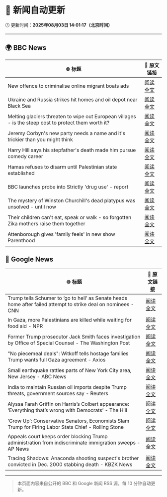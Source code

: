 # 🧠 新闻自动更新

🕒 更新时间：**2025年08月03日 14:01:17（北京时间）**

---

## 🌍 BBC News

| 🌐 标题 | 🔗 原文链接 |
|--------|-------------|
| New offence to criminalise online migrant boats ads | [阅读全文](https://www.bbc.com/news/articles/cgm2y24xjgko?at_medium=RSS&at_campaign=rss) |
| Ukraine and Russia strikes hit homes and oil depot near Black Sea | [阅读全文](https://www.bbc.com/news/articles/ckglyv396ppo?at_medium=RSS&at_campaign=rss) |
| Melting glaciers threaten to wipe out European villages - is the steep cost to protect them worth it? | [阅读全文](https://www.bbc.com/news/articles/cj4w9ggzxv4o?at_medium=RSS&at_campaign=rss) |
| Jeremy Corbyn's new party needs a name and it's trickier than you might think | [阅读全文](https://www.bbc.com/news/articles/c3wnqj2pwvdo?at_medium=RSS&at_campaign=rss) |
| Harry Hill says his stepfather's death made him pursue comedy career | [阅读全文](https://www.bbc.com/news/articles/c70x8gx5n9wo?at_medium=RSS&at_campaign=rss) |
| Hamas refuses to disarm until Palestinian state established | [阅读全文](https://www.bbc.com/news/articles/ce35nx49reko?at_medium=RSS&at_campaign=rss) |
| BBC launches probe into Strictly 'drug use' - report | [阅读全文](https://www.bbc.com/news/articles/c4ge98v7j80o?at_medium=RSS&at_campaign=rss) |
| The mystery of Winston Churchill's dead platypus was unsolved - until now | [阅读全文](https://www.bbc.com/news/articles/cglzl1ez283o?at_medium=RSS&at_campaign=rss) |
| Their children can't eat, speak or walk - so forgotten Zika mothers raise them together | [阅读全文](https://www.bbc.com/news/articles/c39d0zj0110o?at_medium=RSS&at_campaign=rss) |
| Attenborough gives 'family feels' in new show Parenthood | [阅读全文](https://www.bbc.com/news/articles/ce3j1gx5qydo?at_medium=RSS&at_campaign=rss) |

## 📰 Google News

| 🌐 标题 | 🔗 原文链接 |
|--------|-------------|
| Trump tells Schumer to ‘go to hell’ as Senate heads home after failed attempt to strike deal on nominees - CNN | [阅读全文](https://news.google.com/rss/articles/CBMieEFVX3lxTE5rNVVncWIwUHNqZjYyUENyUWQ3UV83NG1TX3hZNXE5RllOa2paUUNHYWZXNGxWemlUb3FNSlRQRG41bFdwNWltQV96aVMtT2hDNWM3Q3V1WDZpZElodG5GSHVnNDZTTnFkd0pFWjhFTjJKMVQwY3MwVtIBfkFVX3lxTFBCZklaRnF3bGMydTlyS1V0MHZFTGRCVEZYd3Qza2I4UVFYejdjbjhJM096enNIY1VkQWhBT3BFaG05bE54anJKMFd6Z2dVZzdpdW45YmhEbkFacVctZHBWLThKZ0NRbWdFNThwQ0FtTXpIT0duVUJkMlExWklwZw?oc=5) |
| In Gaza, more Palestinians are killed while waiting for food aid - NPR | [阅读全文](https://news.google.com/rss/articles/CBMihAFBVV95cUxQUktWQ0V5cDRySHM1dGJWTUdrYjhub216WGV2SGJyZEg1WjQtZTJ4OF9VZEpKTW1ycnRrQkxHZ291SGdBMGp1ZVFXVVJKcWNfZUc2U2pqLV9QcGFuNDZjT1lBeWxfVFZkUVBtOTNQOTIycW84TEtsOWtZQm9tM05jTkozaTM?oc=5) |
| Former Trump prosecutor Jack Smith faces investigation by Office of Special Counsel - The Washington Post | [阅读全文](https://news.google.com/rss/articles/CBMirgFBVV95cUxQSnZxcmExM1NzT2s5akEwZHhzMFlnTkIyajB0UXdNVEpqT0k3Y3RtbERuRzI1VmdjRjhhdFN6aG9nYlVFcmZpcUtkYUpza2hjMkNRZUtKbnBXbjJRRTNqb0twMGszcFVieFRUNldWSTJuMS16LXp0VW4tQWlUc1dBOTVBanRmUG9IOHJMWURqZW9wSXZab0dmTWVPbldZemYxZHhvMVBPQWlUNWZFQWc?oc=5) |
| "No piecemeal deals": Witkoff tells hostage families Trump wants full Gaza agreement - Axios | [阅读全文](https://news.google.com/rss/articles/CBMigwFBVV95cUxPQzkydk9sWlhzVHQ1WmNScmJIZUZLaDhTdVFNWHFvTHRvVUNfSndHbW9WVmF0Y2I4THRZZXR1bHFPb3RGUlJrTHNmRTdsa1lmSXZ6d0xqWVRzSkd0ZVphUHN3dGNnRlUwbXhhdE81eEx4dUpldkVZaktCaVB5aFc3NEVNNA?oc=5) |
| Small earthquake rattles parts of New York City area, New Jersey - ABC News | [阅读全文](https://news.google.com/rss/articles/CBMimgFBVV95cUxNTUxveklYeWtwUUp3VmRUNkF6anVlbTNvcDRVSUx2d0N2WGZmcnRMdEZOdGJmLUFkQ1VNaE10bVNOVmdxOFotbnp2Q3lxbnFvTF9MaVBZV2l3UE92dUYyNjYwOTFvQkFjTk45N3pWX3k3bkU5SGJ6T1dlVFVPTGx1anhsN29fRFZXd0ZaUHBXYkdtY0dFTlNiNUpB0gGfAUFVX3lxTE85X0N3QWo2UjQ4ZWFLTEhseExwTTFpTHd6VVprZVFmNS1WSjFweWozYUlSZ0ZjeU5HYlVHV2tmYnZ3bXgxRjNITGlYYmpPdmtOYXRsQUkzd2E4RHoyaV9jMFU0NkN5U0VwYVVLX1ZUc1dMSkdxRWY5S294UFl4OHJEdlgtU05VbVRUbXJIeEZMTTdybGtKdF9BZE45bm5KMA?oc=5) |
| India to maintain Russian oil imports despite Trump threats, government sources say - Reuters | [阅读全文](https://news.google.com/rss/articles/CBMiywFBVV95cUxOM2k5UXBwaXFqS1FrWXNsblV0T0lDSGxZeUNacXJLakVhWDI0bGdlbGlJcHVuS1ZBQnNyS185MVRtRXQ0UUtEM3o4S3JRV1dWYXEtYlA1eDh4dmtoaXFTVUpFSjFWdkNsX1J6NlZXTkU3bTFKbUFPYnlyQ0xsUFMtWE1oVDNabHRoQkdLcGxXdlVoVXR3aVRPSFJ6aDNyMllFdXdVakVqbVVPSGpzbVVvQTNJWTlkdlZOUmVkbVQ2RWEzbmN4MDdiR1pHOA?oc=5) |
| Alyssa Farah Griffin on Harris’s Colbert appearance: ‘Everything that’s wrong with Democrats’ - The Hill | [阅读全文](https://news.google.com/rss/articles/CBMingFBVV95cUxPdnRMc1VyWmI0TE55ek9xX21Uc29nQXlqa2EwS25XVlZIS0Z3TnpQa0ZSNWpJVmtqRkprNVBKWkJHYWxUMmtTYmpxd1VhOG1CWGpfTDZfX01veEpyUTJRSFNMcFVIQXEweW1jdG16RUpDNlU1UmNPei1LcC1hTmg3SEFhX0p5ZFRGTmhNbEIzU1RnRnVwLUZ6eWVnXzlPUdIBowFBVV95cUxQV3FFMlRSYXh3cVVYNHF0YzI3MEprSy1xeC16NDBvTFhPaXJxZnVOTGM2RWhqdkRNWDh1VjJJOXh4Q1B1YXpMWEFFN0RFZzF0OFFTNHBaQlhlYThGcDZrdWpIWVduSFFfaENFUnNQRUQxOUJ1UUZLOGNzWXNWRmg4VnU5TWxvanFLZUNzRTBaX1pTZWZCRTRtejNlbWFidktpSE5B?oc=5) |
| ‘Grow Up’: Conservative Senators, Economists Slam Trump for Firing Labor Stats Chief - Rolling Stone | [阅读全文](https://news.google.com/rss/articles/CBMiugFBVV95cUxPVktPTm9UeU9VSXZjdWVYYWluQmNQeG1tbXpEN19ibzhMMWVob3h2dnlUU3RhaHNMOTA4SWdJSUwxYlBtZFRtM0ZNaDRublUyTjZyZXBjNHNFTDY3b0lOTF81T3hhUnpYOTE5SDRpSlFEYmtWeGVyYm1DNXdCbks1SDVzLXdVUnl6Y2pWcy1oY0xmWEtkRXVETjRhRklJVkxiOXVOdzItTnlKV1FVWFpvamctNEhkd1poUVE?oc=5) |
| Appeals court keeps order blocking Trump administration from indiscriminate immigration sweeps - AP News | [阅读全文](https://news.google.com/rss/articles/CBMirAFBVV95cUxQTnExdnVqN1FMRzhxeGRaaTN4Q04tLXhrQmc4Y2dFRmxtRmx4bjRxYnprOWdWSjloakI1MUc2UWUzeWQzWXlwRWQwRElQUnFkcndTOC03VW5Id2dDcEpGNGJXX1RFb3dKWEViem1hMWlVODJZQWRBaHMyZ09jQzB0OE9GRURORXBDQWthYlpQTE9JQjYtdnNXWFhFNE9oQmVHdk16b0dhd0IzU0lo?oc=5) |
| Tracing Shadows: Anaconda shooting suspect's brother convicted in Dec. 2000 stabbing death - KBZK News | [阅读全文](https://news.google.com/rss/articles/CBMixAFBVV95cUxQb0xkblpodUU2ZnVEaVN6ZkR0blk4S2hSeGRBWF95Q2E5SmVNTTRLYVdUbWo4S3g2WlA0VnhBQ1lRVEZkekJiVlhwWkZkNnFjdTN4aTJ2VkxLajZxUURiQmctWnJuUTZRUGFRY180WUt2NldUS2UyVjFnLUpzM3ZOd3ExZmRCV2FFVzJoX01VY041Q1JEMjZLYVBleF9Wa1hxUUZrSHo5UVZvY0xFck9jUWd4ZmdKZVFlSTJRZ01CYjRLMmNO?oc=5) |

---
> 本页面内容来自公开的 BBC 和 Google 新闻 RSS 源，每 10 分钟自动更新。